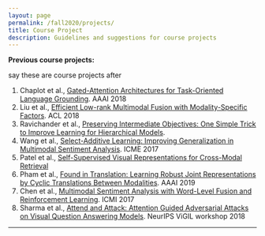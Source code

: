 ```yaml
---
layout: page
permalink: /fall2020/projects/
title: Course Project
description: Guidelines and suggestions for course projects
---
```


**Previous course projects:**

say these are course projects after 

1. Chaplot et al., [Gated-Attention Architectures for Task-Oriented Language Grounding](https://arxiv.org/abs/1706.07230). AAAI 2018
2. Liu et al., [Efficient Low-rank Multimodal Fusion with Modality-Specific Factors](https://arxiv.org/abs/1806.00064). ACL 2018
3. Ravichander et al., [Preserving Intermediate Objectives: One Simple Trick to Improve Learning for Hierarchical Models](https://arxiv.org/abs/1706.07867). 
4. Wang et al., [Select-Additive Learning: Improving Generalization in Multimodal Sentiment Analysis](https://arxiv.org/abs/1609.05244). ICME 2017
5. Patel et al., [Self-Supervised Visual Representations for Cross-Modal Retrieval](https://arxiv.org/abs/1902.00378)
6. Pham et al., [Found in Translation: Learning Robust Joint Representations by Cyclic Translations Between Modalities](https://arxiv.org/abs/1812.07809). AAAI 2019
7. Chen et al., [Multimodal Sentiment Analysis with Word-Level Fusion and Reinforcement Learning](https://arxiv.org/abs/1802.00924). ICMI 2017
8. Sharma et al., [Attend and Attack: Attention Guided Adversarial Attacks on Visual Question Answering Models](https://nips2018vigil.github.io/static/papers/accepted/33.pdf). NeurIPS ViGIL workshop 2018

***
